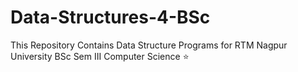 # Data-Structures-4-BSc
This Repository Contains Data Structure Programs for RTM Nagpur University BSc Sem III Computer Science ⭐
